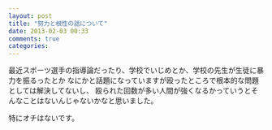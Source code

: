 ```yaml
---
layout: post
title: "努力と根性の話について"
date: 2013-02-03 00:33
comments: true
categories:
---
```


最近スポーツ選手の指導論だったり、学校でいじめとか、学校の先生が生徒に暴力を振るったとか
なにかと話題になっていますが殴ったところで根本的な問題としては解決してないし、
殴られた回数が多い人間が強くなるかっていうとそんなことはないんじゃないかなと思いました。

特にオチはないです。
